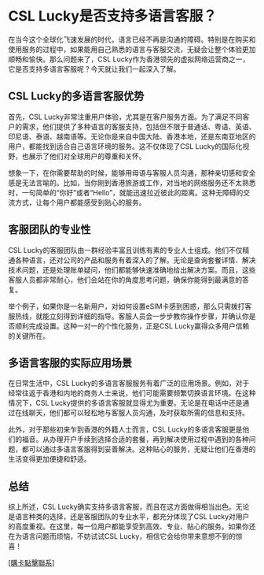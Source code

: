 # CSL Lucky是否支持多语言客服？

在当今这个全球化飞速发展的时代，语言已经不再是沟通的障碍。特别是在购买和使用服务的过程中，如果能用自己熟悉的语言与客服交流，无疑会让整个体验更加顺畅和愉快。那么问题来了，CSL Lucky作为香港领先的虚拟网络运营商之一，它是否支持多语言客服呢？今天就让我们一起深入了解。

## CSL Lucky的多语言客服优势

首先，CSL Lucky非常注重用户体验，尤其是在客户服务方面。为了满足不同客户的需求，他们提供了多种语言的客服支持，包括但不限于普通话、粤语、英语、印尼语、泰语、越南语等。无论你是来自中国大陆、香港本地，还是东南亚地区的用户，都能找到适合自己语言环境的服务。这不仅体现了CSL Lucky的国际化视野，也展示了他们对全球用户的尊重和关怀。

想象一下，在你需要帮助的时候，能够用母语与客服人员沟通，那种亲切感和安全感是无法言喻的。比如，当你刚到香港旅游或工作，对当地的网络服务还不太熟悉时，一句简单的“你好”或者“Hello”，就能迅速拉近彼此的距离。这种无障碍的交流方式，让每个用户都能感受到贴心的服务。

## 客服团队的专业性

CSL Lucky的客服团队由一群经验丰富且训练有素的专业人士组成。他们不仅精通各种语言，还对公司的产品和服务有着深入的了解。无论是查询套餐详情、解决技术问题，还是处理账单疑问，他们都能够快速准确地给出解决方案。而且，这些客服人员都非常耐心，他们会站在你的角度思考问题，确保你能得到最满意的答复。

举个例子，如果你是一名新用户，对如何设置eSIM卡感到困惑，那么只需拨打客服热线，就能立刻得到详细的指导。客服人员会一步步教你操作步骤，并确认你是否顺利完成设置。这种一对一的个性化服务，正是CSL Lucky赢得众多用户信赖的关键所在。

## 多语言客服的实际应用场景

在日常生活中，CSL Lucky的多语言客服服务有着广泛的应用场景。例如，对于经常往返于香港和内地的商务人士来说，他们可能需要频繁切换语言环境。在这种情况下，CSL Lucky提供的多语言客服就显得尤为重要。无论是在电话中还是通过在线聊天，他们都可以轻松地与客服人员沟通，及时获取所需的信息和支持。

此外，对于那些初来乍到香港的外籍人士而言，CSL Lucky的多语言客服更是他们的福音。从办理开户手续到选择合适的套餐，再到解决使用过程中遇到的各种问题，都可以通过多语言客服得到妥善解决。这种贴心的服务，无疑让他们在香港的生活变得更加便捷和舒适。

## 总结

综上所述，CSL Lucky确实支持多语言客服，而且在这方面做得相当出色。无论是语言种类的选择，还是客服团队的专业水平，都充分体现了CSL Lucky对用户的高度重视。在这里，每一位用户都能享受到高效、专业、贴心的服务。如果你还在为语言问题而烦恼，不妨试试CSL Lucky，相信它会给你带来意想不到的惊喜！

[[購卡點擊聯系](https://t.me/s/esim1088)]